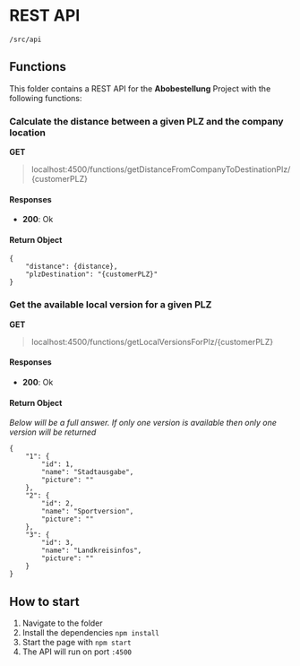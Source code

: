 # REST API

```/src/api```

## Functions

This folder contains a REST API for the **Abobestellung** Project with the following functions:

### Calculate the distance between a given PLZ and the company location

**GET**
> localhost:4500/functions/getDistanceFromCompanyToDestinationPlz/{customerPLZ}

#### Responses
- **200**: Ok

#### Return Object
```
{
    "distance": {distance},
    "plzDestination": "{customerPLZ}"
}
```

### Get the available local version for a given PLZ

**GET**
> localhost:4500/functions/getLocalVersionsForPlz/{customerPLZ}

#### Responses
- **200**: Ok

#### Return Object
*Below will be a full answer. If only one version is available then only one version will be returned*
```
{
    "1": {
        "id": 1,
        "name": "Stadtausgabe",
        "picture": ""
    },
    "2": {
        "id": 2,
        "name": "Sportversion",
        "picture": ""
    },
    "3": {
        "id": 3,
        "name": "Landkreisinfos",
        "picture": ""
    }
}
```

## How to start

1. Navigate to the folder
2. Install the dependencies `npm install`
3. Start the page with `npm start`
4. The API will run on port `:4500`
